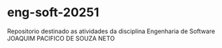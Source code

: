 # eng-soft-20251
Repositorio destinado as atividades da disciplina Engenharia de Software
JOAQUIM PACIFICO DE SOUZA NETO